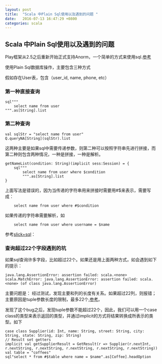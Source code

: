 ```yaml
---
layout: post
title:  "Scala 中Plain Sql使用以及遇到的问题 "
date:   2016-07-13 16:47:29 +0800
categories: scala
---
```


## Scala 中Plain Sql使用以及遇到的问题 

Play框架从2.5之后重新开始正式支持Anorm，一个简单的方式来使用sql.[参考][anorm+play]

使用Plain Sql数据库操作，主要包含三种方式

假如存在User表，包含（user_id, name, phone, etc）

### 第一种直接查询

    sql"""
        select name from user
    """.as[String].list 
	
### 第二种查询 
    
    val sqlStr = "select name from user" 
    Q.queryNA[String](sqlStr).list 
	

这两种主要是如果sql中需要传递参数，则第二种可以按照字符串先进行拼接，而第二种则包含两种情况，一种是拼接，一种是解析。
    
    getNameList(condition: String)(implicit sess:Session) = {
        sql"""
            select name from user where $condition
            """.as[String].list 
    }   

上面写法是错误的，因为当传递的字符串用来拼接时需要用#$来表示，需要写成：
    
        
        select name from user where #$condition
        
如果传递的字符串需要解析，如
    
        select name from user where username = $name 

参考[slick+sql][slick+plain]：

### 查询超过22个字段遇到的坑

如果sql查询许多字段，比如超过22个。如果还是用上面两种方式，如会遇到如下的提示：
    
    java.lang.AssertionError: assertion failed: scala.<none> 
    scala.MatchError: java.lang.AssertionError: assertion failed: scala.<none> (of class java.lang.AssertionError)  

主要问题是： 经过测试，发现主要和列的长度有关系。如果超过22列，则报错；主要原因是tuple参数长度的限制，最多22个,[参考][stackoverflow]。

发现了这个bug之后，发现tuple参数不能超过22个，因此，我们可以用一个case class的类型来表示返回的类型，并通过implicit的方式将结果转换成所表示的类型。如下
    
    case class Supplier(id: Int, name: String, street: String, city: String, state: String, zip: String)
    // Result set getters
    implicit val getSupplierResult = GetResult(r => Supplier(r.nextInt, r.nextString, r.nextString, r.nextString, r.nextString, r.nextString))    
    val table = "coffees"
    sql"select * from #$table where name = $name".as[Coffee].headOption  
 

[anorm+play]: https://www.playframework.com/documentation/2.5.x/ScalaAnorm 
[slick+plain]: http://slick.lightbend.com/doc/3.0.0/sql.html 
[stackoverflow]: http://stackoverflow.com/questions/4152223/why-are-scala-functions-limited-to-22-parameters  
